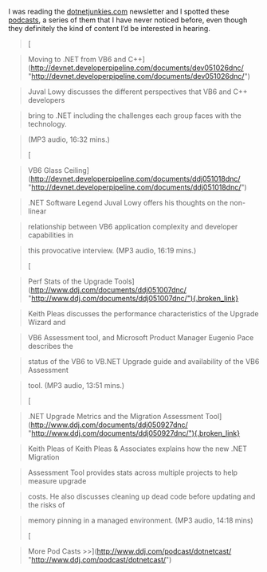 I was reading the <a href="http://dotnetjunkies.com" target="_blank">dotnetjunkies.com</a> newsletter and I spotted these <a href="http://www.ddj.com/podcast/dotnetcast/" target="_blank">podcasts</a>, a series of them that I have never noticed before, even though they definitely the kind of content I&#8217;d be interested in hearing.

> [
  
> Moving to .NET from VB6 and C++](http://devnet.developerpipeline.com/documents/dev051026dnc/ "http://devnet.developerpipeline.com/documents/dev051026dnc/") 
  
> Juval Lowy discusses the different perspectives that VB6 and C++ developers
  
> bring to .NET including the challenges each group faces with the technology.
  
> (MP3 audio, 16:32 mins.) 
> 
> [
  
> VB6 Glass Ceiling](http://devnet.developerpipeline.com/documents/ddj051018dnc/ "http://devnet.developerpipeline.com/documents/ddj051018dnc/") 
  
> .NET Software Legend Juval Lowy offers his thoughts on the non-linear
  
> relationship between VB6 application complexity and developer capabilities in
  
> this provocative interview. (MP3 audio, 16:19 mins.) 
> 
> [
  
> Perf Stats of the Upgrade Tools](http://www.ddj.com/documents/ddj051007dnc/ "http://www.ddj.com/documents/ddj051007dnc/"){.broken_link} 
  
> Keith Pleas discusses the performance characteristics of the Upgrade Wizard and
  
> VB6 Assessment tool, and Microsoft Product Manager Eugenio Pace describes the
  
> status of the VB6 to VB.NET Upgrade guide and availability of the VB6 Assessment
  
> tool. (MP3 audio, 13:51 mins.) 
> 
> [
  
> .NET Upgrade Metrics and the Migration Assessment Tool](http://www.ddj.com/documents/ddj050927dnc/ "http://www.ddj.com/documents/ddj050927dnc/"){.broken_link} 
  
> Keith Pleas of Keith Pleas & Associates explains how the new .NET Migration
  
> Assessment Tool provides stats across multiple projects to help measure upgrade
  
> costs. He also discusses cleaning up dead code before updating and the risks of
  
> memory pinning in a managed environment. (MP3 audio, 14:18 mins) 
> 
> [
  
> More Pod Casts&nbsp;>>](http://www.ddj.com/podcast/dotnetcast/ "http://www.ddj.com/podcast/dotnetcast/")